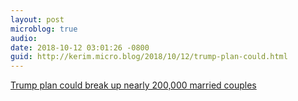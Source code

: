 ```yaml
---
layout: post
microblog: true
audio: 
date: 2018-10-12 03:01:26 -0800
guid: http://kerim.micro.blog/2018/10/12/trump-plan-could.html
---
```

 [Trump plan could break up nearly 200,000 married couples](https://www.houstonchronicle.com/opinion/outlook/article/Trump-administration-threatens-to-break-up-nearly-13293747.php)
